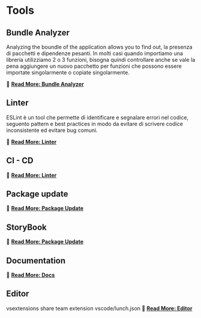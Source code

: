 # Tools

## Bundle Analyzer

Analyzing the boundle of the application allows you to find out, la presenza di pacchetti e dipendenze pesanti.
In molti casi quando importiamo una libreria utilizziamo 2 o 3 funzioni, bisogna quindi controllare anche se vale la pena aggiungere un nuovo pacchetto per funzioni che possono essere importate singolarmente o copiate singolarmente.

🔗 [**Read More: Bundle Analyzer**](bundle-nalyzer/index.md)


## Linter

ESLint è un tool che permette di identificare e segnalare errori nel codice, seguento pattern e best practices in modo da evitare di scrivere codice inconsistente ed evitare bug comuni.

🔗 [**Read More: Linter**](linter/index.md)

## CI - CD

🔗 [**Read More: Linter**](ci-cd/index.md)


## Package update

🔗 [**Read More: Package Update**](package-update/index.md)


## StoryBook

🔗 [**Read More: Package Update**](storybook/index.md)


## Documentation

🔗 [**Read More: Docs**](docs/index.md)



## Editor

vsextensions share team extension
vscode/lunch.json
🔗 [**Read More: Editor**](editor/index.md)

